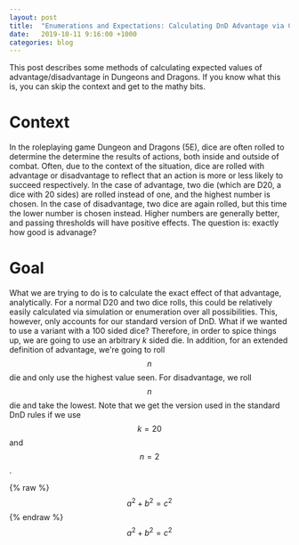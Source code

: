 ```yaml
---
layout: post
title:  "Enumerations and Expectations: Calculating DnD Advantage via Combinatorics"
date:   2019-10-11 9:16:00 +1000
categories: blog
---
```

This post describes some methods of calculating expected values of advantage/disadvantage in Dungeons and Dragons. If you know what this is, you can skip the context and get to the mathy bits. 


# Context
In the roleplaying game Dungeon and Dragons (5E), dice are often rolled to determine the determine the results of actions, both inside and outside of combat. Often, due to the context of the situation, dice are rolled with advantage or disadvantage to reflect that an action is more or less likely to succeed respectively. In the case of advantage, two die (which are D20, a dice with 20 sides) are rolled instead of one, and the highest number is chosen. In the case of disadvantage, two dice are again rolled, but this time the lower number is chosen instead. Higher numbers are generally better, and passing thresholds will have positive effects. The question is: exactly how good is advanage?

# Goal

What we are trying to do is to calculate the exact effect of that advantage, analytically. For a normal D20 and two dice rolls, this could be relatively easily calculated via simulation or enumeration over all possibilities. This, however, only accounts for our standard version of DnD. What if we wanted to use a variant with a 100 sided dice? Therefore, in order to spice things up, we are going to use an arbitrary $k$ sided die. In addition, for an extended definition of advantage, we're going to roll $$n$$ die and only use the highest value seen. For disadvantage, we roll $$n$$ die and take the lowest. Note that we get the version used in the standard DnD rules if we use $$k=20$$ and $$n=2$$. 

 {% raw %}
  $$a^2 + b^2 = c^2$$
 {% endraw %}
$$a^2 + b^2 = c^2$$
